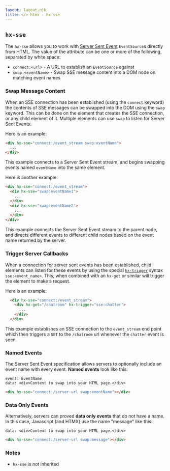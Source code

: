 ```yaml
---
layout: layout.njk
title: </> htmx - hx-sse
---
```


## `hx-sse`

The `hx-sse` allows you to work with [Server Sent Event](https://developer.mozilla.org/en-US/docs/Web/API/Server-sent_events/Using_server-sent_events)
`EventSource`s directly from HTML.  The value of the attribute can be one or more of the following, separated by white space:

* `connect:<url>` - A URL to establish an `EventSource` against
* `swap:<eventName>` - Swap SSE message content into a DOM node on matching event names


### Swap Message Content
When an SSE connection has been established (using the `connect` keyword) the contents of SSE messages can be swapped into the DOM using the `swap` keyword.  This can be done on the element that creates the SSE connection, or any child element of it.  Multiple elements can use `swap` to listen for Server Sent Events.

Here is an example:
```html
<div hx-sse="connect:/event_stream swap:eventName">
  ...
</div>

```
This example connects to a Server Sent Event stream, and begins swapping events named `eventName` into the same element.

Here is another example:
```html
<div hx-sse="connect:/event_stream">
  <div hx-sse="swap:eventName1">
    ...
  </div>
  <div hx-sse="swap:eventName2">
    ...
  </div>
</div>
```
This example connects the Server Sent Event stream to the parent node, and directs different events to different child nodes based on the event name returned by the server.


### Trigger Server Callbacks
When a connection for server sent events has been established, child elements can listen for these events by using the special [`hx-trigger`](/attributes/hx-trigger) syntax `sse:<event_name>`.  This, when combined with an `hx-get` or similar will trigger the element to make a request.

Here is an example:

```html
  <div hx-sse="connect:/event_stream">
    <div hx-get="/chatroom" hx-trigger="sse:chatter">
      ...
    </div>
  </div>
```

This example establishes an SSE connection to the `event_stream` end point which then triggers
a `GET` to the `/chatroom` url whenever the `chatter` event is seen.

### Named Events
The Server Sent Event specification allows servers to optionally include an event name with every event.  **Named events** look like this:
```
event: EventName
data: <div>Content to swap into your HTML page.</div>
```

```html
<div hx-sse="connect:/server-url swap:eventName"></div>
```

### Data Only Events

Alternatively, servers can proved **data only events** that do not have a name.  In this case, Javascript (and HTMX) use the name "message" like this:

```
data: <div>Content to swap into your HTML page.</div>
```

```html
<div hx-sse="connect:/server-url swap:message"></div>
```

### Notes

* `hx-sse` is not inherited
